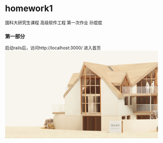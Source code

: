 # homework1
国科大研究生课程 高级软件工程 第一次作业 孙焜焜
### 第一部分
启动rails后，访问http://localhost:3000/ 进入首页
<img src="/app/assets/images/constructive-backdrop.jpg" width="700">  
